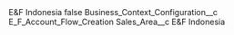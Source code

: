 <?xml version="1.0" encoding="UTF-8"?>
<CustomMetadata xmlns="http://soap.sforce.com/2006/04/metadata" xmlns:xsi="http://www.w3.org/2001/XMLSchema-instance" xmlns:xsd="http://www.w3.org/2001/XMLSchema">
    <label>E&amp;F Indonesia</label>
    <protected>false</protected>
    <values>
        <field>Business_Context_Configuration__c</field>
        <value xsi:type="xsd:string">E_F_Account_Flow_Creation</value>
    </values>
    <values>
        <field>Sales_Area__c</field>
        <value xsi:type="xsd:string">E&amp;F Indonesia</value>
    </values>
</CustomMetadata>
